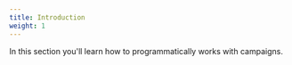 ```yaml
---
title: Introduction
weight: 1
---
```


In this section you'll learn how to programmatically works with campaigns.
